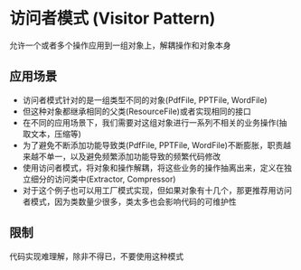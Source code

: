 # 访问者模式 (Visitor Pattern)

允许一个或者多个操作应用到一组对象上，解耦操作和对象本身

## 应用场景

- 访问者模式针对的是一组类型不同的对象(PdfFile, PPTFile, WordFile)
- 但这种对象都继承相同的父类(ResourceFile)或者实现相同的接口
- 在不同的应用场景下，我们需要对这组对象进行一系列不相关的业务操作(抽取文本，压缩等)
- 为了避免不断添加功能导致类(PdfFile, PPTFile, WordFile)不断膨胀，职责越来越不单一，以及避免频繁添加功能导致的频繁代码修改
- 使用访问者模式，将对象和操作解耦，将这些业务的操作抽离出来，定义在独立细分的访问类中(Extractor, Compressor)
- 对于这个例子也可以用工厂模式实现，但如果对象有十几个，那更推荐用访问者模式，因为类数量少很多，类太多也会影响代码的可维护性

## 限制

代码实现难理解，除非不得已，不要使用这种模式

